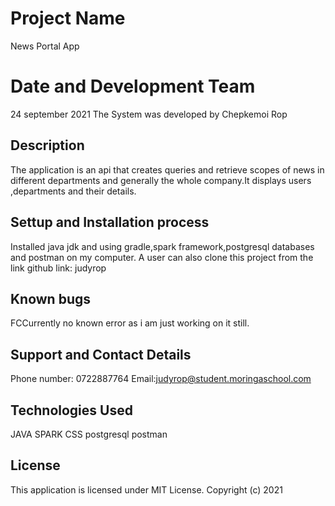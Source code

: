 # Project Name
News Portal App
# Date and Development Team
24 september 2021
The System was developed by Chepkemoi Rop
## Description
The application is an api that creates queries and retrieve scopes of news in different departments and generally the whole company.It displays users ,departments and their details.
## Settup and Installation process
Installed java jdk and using gradle,spark framework,postgresql databases and postman  on my computer.
A user can also clone this project from the link github link: judyrop
## Known bugs
FCCurrently no known error as i am just working on it still.
## Support and Contact Details
Phone number: 0722887764
Email:judyrop@student.moringaschool.com
## Technologies Used
JAVA
SPARK
CSS
postgresql
postman
## License
This  application is licensed under MIT License.
Copyright (c) 2021